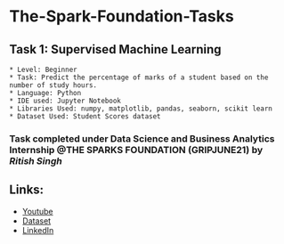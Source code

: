 # The-Spark-Foundation-Tasks
## Task 1: Supervised Machine Learning
	* Level: Beginner
	* Task: Predict the percentage of marks of a student based on the number of study hours.
	* Language: Python
	* IDE used: Jupyter Notebook
	* Libraries Used: numpy, matplotlib, pandas, seaborn, scikit learn
	* Dataset Used: Student Scores dataset
### Task completed under Data Science and Business Analytics Internship @THE SPARKS FOUNDATION (GRIPJUNE21) by *Ritish Singh*
## Links:
- [Youtube](https://youtu.be/jc11fFOzTLI)
- [Dataset](https://https://raw.githubusercontent.com/AdiPersonalWorks/Random/master/student_scores%20-%20student_scores.csv)
- [LinkedIn](https://www.linkedin.com/in/ritish-singh)
